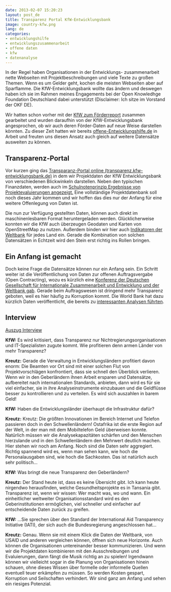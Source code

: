 ```yaml
---
date: 2013-02-07 15:20:23
layout: post_de
title: Transparenz Portal KfW-Entwicklungsbank
image: country-kfw.png
lang: de
categories:
- entwicklungshilfe 
- entwicklungszusammenarbeit
- offene daten
- kfw
- datenanalyse
---
```


In der Regel haben Organisationen in der Entwicklungs- zusammenarbeit nette Webseiten mit Projektbeschreibungen und viele Texte zu großen Themen. Wenn es um Gelder geht, kochen die meisten Webseiten aber auf Sparflamme. Die KfW-Entwicklungsbank wollte das ändern und deswegen haben ich sie im Rahmen meines Engagements bei der Open Knowledhge Foundation Deutschland dabei unterstützt (Disclaimer: Ich sitze im Vorstand der OKF DE). 

Wir hatten schon vorher mit der [KfW zum Förderreport](http://okfn.de/2012/04/mehr-transparenz-kooperation-kfw-bankengruppe/) zusammen gearbeitet und wurden daraufhin von der KfW-Entwicklungsbank angesprochen, ob wir auch deren Förder-Daten auf neue Weise darstellen könnten. Zu dieser Zeit hatten wir bereits [offene-Entwicklungshilfe.de](http://www.offene-Entwicklungshilfe.de) in Arbeit und freuten uns diesen Ansatz auch gleich auf weitere Datensätze ausweiten zu können. 

## Transparenz-Portal 

Vor kurzen ging das [Transparanz-Portal online (transparenz.kfw-entwicklungsbank.de)](http://transparenz.kfw-entwicklungsbank.de) in dem wir Projektdaten der KfW Entwicklungsbank von verschiedenen Blickwinkeln darstellen. Neben den typischen Finanzdaten, werden auch im [Schulnotenprinzip Ergebnisse von Projektevaluierungen angezeigt.](http://transparenz.kfw-entwicklungsbank.de/wirkungen/detail/index.html) Eine vollständige Projektdatenbank soll noch dieses Jahr kommen und wir hoffen das dies nur der Anfang für eine weitere Offenlegung von Daten ist. 

Die nun zur Verfügung gestellten Daten, können auch direkt im maschinenlesbaren Format heruntergeladen werden. Glücklicherweise konnten wir die KfW auch überzeugen Geodaten und Karten von OpenStreetMap zu nutzen. Außerdem binden wir hier auch [Indikatoren der Weltbank](http://data.worldbank.org/indicator) für jedes Land ein. Gerade die Kombination von solchen Datensätzen in Echtzeit wird den Stein erst richtig ins Rollen bringen. 

## Ein Anfang ist gemacht

Doch keine Frage die Datensätze können nur ein Anfang sein. Ein Schritt weiter ist die Veröffentlichung von Daten zur offenen Auftragsvergabe (Open Contracting), wozu es kürzlich eine [Konferenz der Deutschen Gesellschaft für Internationale Zusammenarbeit und Entwicklung und der Weltbank gab](http://www.open-contracting.org/johannesburg). Gerade beim Auftragswesen ist dringend mehr Transparenz geboten, weil es hier häufig zu Korruption kommt. Die World Bank hat dazu kürzlich Daten veröffentlicht, die bereits zu [interessanten Analysen führten](http://europeandcis.undp.org/blog/2013/01/31/big-data-and-development-organizations-what-happens-when-you-move-from-theory-to-practice/). 

## Interview 
[Auszug Interview](http://www.kfw-entwicklungsbank.de/ebank/DE_Home/Ueber_uns/News/News_2012/Im_Gespraech/20121221_43991.jsp)

**KfW:** Es wird kritisiert, dass Transparenz nur Nichtregierungsorganisationen und IT-Spezialisten zugute kommt. Wie profitieren denn armen Länder von mehr Transparenz?

**Kreutz:** Gerade die Verwaltung in Entwicklungsländern profitiert davon enorm: Die Beamten vor Ort sind mit einer solchen Flut von Projektvorschlägen konfrontiert, dass sie schnell den Überblick verlieren. Wenn wir in den Geberländern ihnen Arbeit ersparen und Datensätze, aufbereitet nach internationalen Standards, anbieten, dann wird es für sie viel einfacher, sie in ihre Analyseinstrumente einzubauen und die Geldflüsse besser zu kontrollieren und zu verteilen. Es wird sich auszahlen in barem Geld!

**KfW:** Haben die Entwicklungsländer überhaupt die Infrastruktur dafür?

**Kreutz:** Kreutz: Die größten Innovationen im Bereich Internet und Telefon passieren doch in den Schwellenländern! Ostafrika ist die erste Region auf der Welt, in der man mit dem Mobiltelefon Geld überweisen konnte. Natürlich müssen wir die Analysekapazitäten schärfen und den Menschen hierzulande und in den Schwellenländern den Mehrwert deutlich machen. Hier stehen wir noch am Anfang. Noch sind die Daten sehr aggregiert. Richtig spannend wird es, wenn man sehen kann, wie hoch die Personalausgaben sind, wie hoch die Sachkosten. Das ist natürlich auch sehr politisch…

**KfW:** Was bringt die neue Transparenz den Geberländern?

**Kreutz:** Der Stand heute ist, dass es keine Übersicht gibt. Ich kann heute nirgendwo herausfinden, welche Gesundheitsprojekte es in Tansania gibt. Transparenz ist, wenn wir wissen: Wer macht was, wo und wann. Ein einheitlicher weltweiter Organisationsstandard wird es den Geberinstitutionen ermöglichen, viel schneller und einfacher auf entscheidende Daten zurück zu greifen.

**KfW:** …Sie sprechen über den Standard der International Aid Transparency Initiative (IATI), der sich auch die Bundesregierung angeschlossen hat…

**Kreutz:** Genau. Wenn sie mit einem Klick die Daten der Weltbank, von USAID und anderen vergleichen können, öffnen sich neue Horizonte. Auch können die Organisationen untereinander besser kommunizieren. Und wenn wir die Projektdaten kombinieren mit den Ausschreibungen und Evaluierungen, dann fängt die Musik richtig an zu spielen! Irgendwann können wir vielleicht sogar in die Planung von Organisationen hinein schauen, ohne dieses Wissen über formelle oder informelle Quellen eventuell teuer erkämpfen zu müssen. So werden Kosten gespart, Korruption und Seilschaften verhindert. Wir sind ganz am Anfang und sehen ein riesiges Potenzial.
